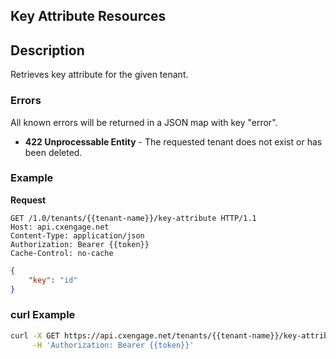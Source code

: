 ## Key Attribute Resources

## Description

Retrieves key attribute for the given tenant.


### Errors

All known errors will be returned in a JSON map with key "error".

- **422 Unprocessable Entity** - The requested tenant does not exist or has been deleted.

### Example

**Request**

```http
GET /1.0/tenants/{{tenant-name}}/key-attribute HTTP/1.1
Host: api.cxengage.net
Content-Type: application/json
Authorization: Bearer {{token}}
Cache-Control: no-cache
```

```json
{
    "key": "id"
}
```
 
### curl Example

```bash
curl -X GET https://api.cxengage.net/tenants/{{tenant-name}}/key-attribute \
     -H 'Authorization: Bearer {{token}}'

```
